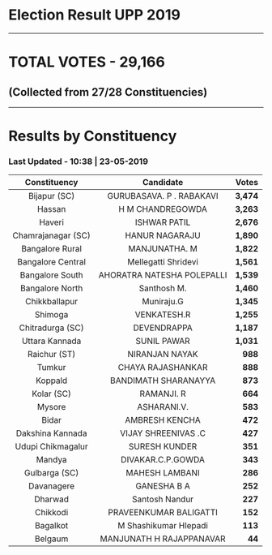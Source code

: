 # Election Result UPP 2019

---
# TOTAL VOTES - 29,166 
## (Collected from 27/28 Constituencies) 


---
# Results by Constituency 

### Last Updated - 10:38 | 23-05-2019 


|   Constituency   |        Candidate         |  Votes  |
|:----------------:|:------------------------:|--------:|
|   Bijapur (SC)   | GURUBASAVA. P . RABAKAVI |**3,474**|
|      Hassan      |     H M CHANDREGOWDA     |**3,263**|
|      Haveri      |       ISHWAR PATIL       |**2,676**|
|Chamrajanagar (SC)|      HANUR NAGARAJU      |**1,890**|
| Bangalore Rural  |      MANJUNATHA. M       |**1,822**|
|Bangalore Central |   Mellegatti Shridevi    |**1,561**|
| Bangalore South  |AHORATRA NATESHA POLEPALLI|**1,539**|
| Bangalore North  |       Santhosh M.        |**1,460**|
|  Chikkballapur   |        Muniraju.G        |**1,345**|
|     Shimoga      |       VENKATESH.R        |**1,255**|
| Chitradurga (SC) |       DEVENDRAPPA        |**1,187**|
|  Uttara Kannada  |       SUNIL PAWAR        |**1,031**|
|   Raichur (ST)   |      NIRANJAN NAYAK      |  **988**|
|      Tumkur      |    CHAYA RAJASHANKAR     |  **888**|
|     Koppald      |   BANDIMATH SHARANAYYA   |  **873**|
|    Kolar (SC)    |        RAMANJI. R        |  **664**|
|      Mysore      |       ASHARANI.V.        |  **583**|
|      Bidar       |      AMBRESH KENCHA      |  **472**|
| Dakshina Kannada |   VIJAY SHREENIVAS .C    |  **427**|
|Udupi Chikmagalur |      SURESH KUNDER       |  **351**|
|      Mandya      |    DIVAKAR.C.P.GOWDA     |  **343**|
|  Gulbarga (SC)   |      MAHESH LAMBANI      |  **286**|
|    Davanagere    |       GANESHA B A        |  **252**|
|     Dharwad      |      Santosh Nandur      |  **227**|
|     Chikkodi     |  PRAVEENKUMAR BALIGATTI  |  **152**|
|     Bagalkot     |  M Shashikumar Hlepadi   |  **113**|
|     Belgaum      | MANJUNATH H RAJAPPANAVAR |   **44**|


<script async src='https://www.googletagmanager.com/gtag/js?id=UA-138371535-2'></script><script>window.dataLayer = window.dataLayer || [];function gtag(){dataLayer.push(arguments);}gtag('js', new Date());gtag('config', 'UA-138371535-2');</script>